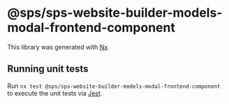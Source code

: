 # @sps/sps-website-builder-models-modal-frontend-component

This library was generated with [Nx](https://nx.dev).

## Running unit tests

Run `nx test @sps/sps-website-builder-models-modal-frontend-component` to execute the unit tests via [Jest](https://jestjs.io).
